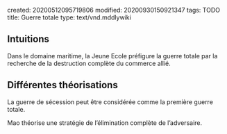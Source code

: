 created: 20200512095719806
modified: 20200930150921347
tags: TODO
title: Guerre totale
type: text/vnd.mddlywiki

## Intuitions

Dans le domaine maritime, la Jeune Ecole préfigure la guerre totale par la recherche de la destruction complète du commerce allié.

## Différentes théorisations

La guerre de sécession peut être considérée comme la première guerre totale.

Mao théorise une stratégie de l’élimination complète de l’adversaire.